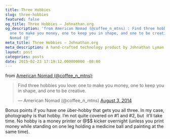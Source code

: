 ```yaml
---
title: Three Hobbies
slug: three-hobbies
featured: false
og_title: Three Hobbies – Johnathan.org
og_description: 'from American Nomad (@coffee_n_mtns) : Find three hobbies you love:
  one to make you money, one to keep you in shape, and one to be creative. — American
  Nomad (@'
meta_title: Three Hobbies – Johnathan.org
meta_description: A hand-crafted technology product by Johnathan Lyman
layout: post
categories: posts
date: 2015-02-23 17:19:12.000000000 -08:00
---
```


from [American Nomad (@coffee\_n\_mtns)](https://twitter.com/coffee_n_mtns/status/495936712292708352):

<blockquote class="twitter-tweet">
<p>Find three hobbies you love: one to make you money, one to keep you in shape, and one to be creative.</p>

— American Nomad (@coffee\_n\_mtns) <a href="https://twitter.com/coffee_n_mtns/status/495936712292708352?ref_src=twsrc%5Etfw">August 3, 2014</a>

</blockquote>

<script async src="https://platform.twitter.com/widgets.js" charset="utf-8"></script>

Bonus points if you have one über-hobby that gets you all three. In my case, photography is that hobby. I’m not quite covered on #1 and #2, but &nbsp;it’ll take time. No hobby is a money printer or @$$ kicker overnight (unless you print money while standing on one leg holding a medicine ball and painting at the same time).

